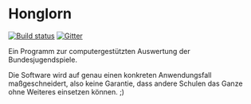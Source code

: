 # Honglorn
[![Build status](https://ci.appveyor.com/api/projects/status/0x46y0yevktvbw1l/branch/master?svg=true)](https://ci.appveyor.com/project/Danghor/honglorn/branch/master)
[![Gitter](https://badges.gitter.im/gitterHQ/gitter.png)](https://gitter.im/Honglorn)

Ein Programm zur computergestützten Auswertung der Bundesjugendspiele.

Die Software wird auf genau einen konkreten Anwendungsfall maßgeschneidert, also keine Garantie, dass andere Schulen das Ganze ohne Weiteres einsetzen können. ;)
